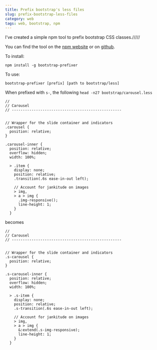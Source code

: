 ```yaml
---
title: Prefix bootstrap's less files
slug: prefix-bootstrap-less-files
category: web
tags: web, bootstrap, npm
---
```


I've created a simple npm tool to prefix bootstrap CSS classes./////

You can find the tool on the [npm website](https://www.npmjs.org/package/bootstrap-prefixer) or on [github](https://github.com/mreq/bootstrap-prefixer).

To install:

```
npm install -g bootstrap-prefixer
```

To use:

```
bootstrap-prefixer [prefix] [path to bootstrap/less]
```

When prefixed with `s-`, the following `head -n27 bootstrap/carousel.less`

```less
//
// Carousel
// --------------------------------------------------


// Wrapper for the slide container and indicators
.carousel {
  position: relative;
}

.carousel-inner {
  position: relative;
  overflow: hidden;
  width: 100%;

  > .item {
    display: none;
    position: relative;
    .transition(.6s ease-in-out left);

    // Account for jankitude on images
    > img,
    > a > img {
      .img-responsive();
      line-height: 1;
    }
  }
```

becomes

```less
//
// Carousel
// --------------------------------------------------


// Wrapper for the slide container and indicators
.s-carousel {
  position: relative;
}

.s-carousel-inner {
  position: relative;
  overflow: hidden;
  width: 100%;

  > .s-item {
    display: none;
    position: relative;
    .s-transition(.6s ease-in-out left);

    // Account for jankitude on images
    > img,
    > a > img {
      &:extend(.s-img-responsive);
      line-height: 1;
    }
  }
```
